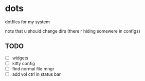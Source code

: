# dots
dotfiles for my system

note that u should change dirs (there r hiding somewere in configs)

## TODO
- [ ] widgets
- [ ] kitty config
- [ ] find normal file mngr
- [ ] add vol ctrl in status bar
